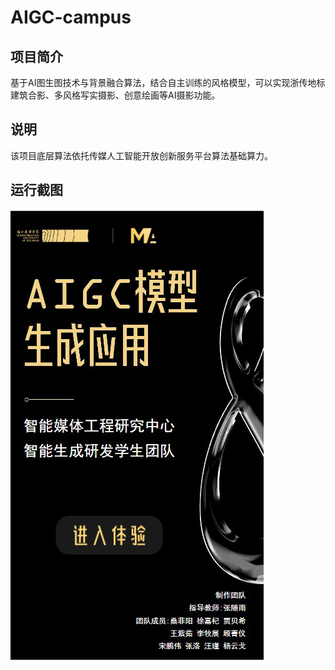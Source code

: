 # AIGC-campus
## 项目简介
基于AI图生图技术与背景融合算法，结合自主训练的风格模型，可以实现浙传地标建筑合影、多风格写实摄影、创意绘画等AI摄影功能。
## 说明
该项目底层算法依托传媒人工智能开放创新服务平台算法基础算力。
## 运行截图
![首页](./image/首页.png)

